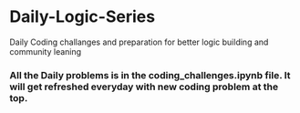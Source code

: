 # Daily-Logic-Series
Daily Coding challanges and preparation for better logic building and community leaning



### All the Daily problems is in the coding_challenges.ipynb file. It will get refreshed everyday with new coding problem at the top.
